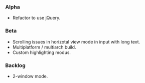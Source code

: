 ### Alpha

* Refactor to use jQuery.

### Beta

* Scrolling issues in horizotal view mode in input with long text.
* Multiplatform / multiarch build.
* Custom highlighting modus.

### Backlog

* 2-window mode.
